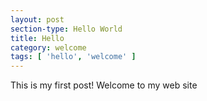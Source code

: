 ```yaml
---
layout: post
section-type: Hello World
title: Hello
category: welcome
tags: [ 'hello', 'welcome' ]
---
```


This is my first post!
Welcome to my web site
